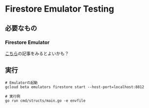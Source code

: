# Firestore Emulator Testing

## 必要なもの
### Firestore Emulator
[こちら](https://qiita.com/castaneai/items/c7d68cbee1a6e3655247)の記事をみるとよいかも？


## 実行
```
# Emulatorの起動
gcloud beta emulators firestore start --host-port=localhost:8812

# 実行例
go run cmd/structs/main.go -e envfile
```